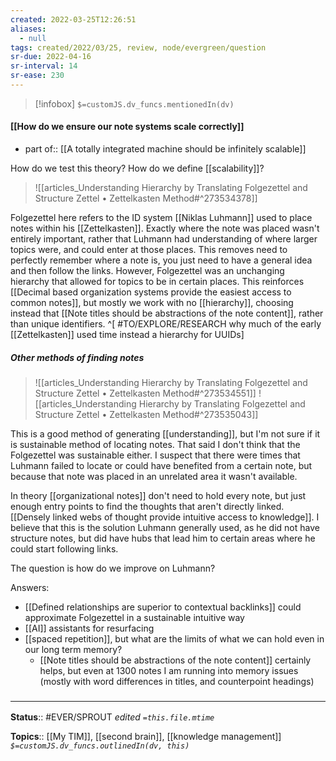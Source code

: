 ```yaml
---
created: 2022-03-25T12:26:51 
aliases:
  - null
tags: created/2022/03/25, review, node/evergreen/question
sr-due: 2022-04-16
sr-interval: 14
sr-ease: 230
---
```

> [!infobox]
`$=customJS.dv_funcs.mentionedIn(dv)`

#### [[How do we ensure our note systems scale correctly]] 

- part of:: [[A totally integrated machine should be infinitely scalable]]

How do we test this theory?
How do we define [[scalability]]?


> ![[articles_Understanding Hierarchy by Translating Folgezettel and Structure Zettel • Zettelkasten Method#^273534378]]

Folgezettel here refers to the ID system [[Niklas Luhmann]] used to place notes within his [[Zettelkasten]]. Exactly where the note was placed wasn't entirely important, rather that Luhmann had understanding of where larger topics were, and could enter at those places. This removes need to perfectly remember where a note is, you just need to have a general idea and then follow the links.
However, Folgezettel was an unchanging hierarchy that allowed for topics to be in certain places.
This reinforces [[Decimal based organization systems provide the easiest access to common notes]], but mostly
we work with no [[hierarchy]],
choosing instead that
[[Note titles should be abstractions of the note content]], rather than unique identifiers.
^[ #TO/EXPLORE/RESEARCH why much of the early [[Zettelkasten]] used time instead a hierarchy for UUIDs]

##### Other methods of finding notes

> ![[articles_Understanding Hierarchy by Translating Folgezettel and Structure Zettel • Zettelkasten Method#^273534551]]
> ![[articles_Understanding Hierarchy by Translating Folgezettel and Structure Zettel • Zettelkasten Method#^273535043]]

This is a good method of generating [[understanding]], but I'm not sure if it is sustainable method of locating notes. That said I don't think that the Folgezettel was sustainable either. I suspect that there were times that Luhmann failed to locate or could have benefited from a certain note, but because that note was placed in an unrelated area it wasn't available.

In theory [[organizational notes]] don't need to hold every note, but just enough entry points to find the thoughts that aren't directly linked.
[[Densely linked webs of thought provide intuitive access to knowledge]].
I believe that this is the solution Luhmann generally used, as he did not have structure notes, but did have hubs that lead him to certain areas where he could start following links.

The question is how do we improve on Luhmann?

Answers:
- [[Defined relationships are superior to contextual backlinks]] could approximate Folgezettel in a sustainable intuitive way
- [[AI]] assistants for resurfacing
- [[spaced repetition]], but what are the limits of what we can hold even in our long term memory?
	- [[Note titles should be abstractions of the note content]] certainly helps, but even at 1300 notes I am running into memory issues (mostly with word differences in titles, and counterpoint headings)


### <hr class="footnote"/>

**Status**:: #EVER/SPROUT
*edited `=this.file.mtime`*

**Topics**:: [[My TIM]], [[second brain]], [[knowledge management]]
*`$=customJS.dv_funcs.outlinedIn(dv, this)`*
